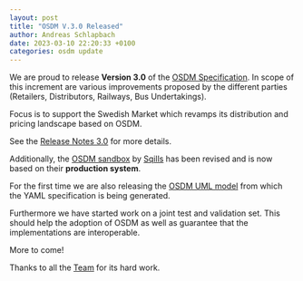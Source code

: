```yaml
---
layout: post
title: "OSDM V.3.0 Released"
author: Andreas Schlapbach
date: 2023-03-10 22:20:33 +0100
categories: osdm update
---
```


We are proud to release **Version 3.0** of the
[OSDM Specification](https://osdm.io/spec/). In scope of this increment are
various improvements proposed by the different parties (Retailers, Distributors,
Railways, Bus Undertakings).

Focus is to support the Swedish Market which revamps its distribution and
pricing landscape based on OSDM.

See the [Release Notes 3.0](https://osdm.io//releases/OSDM-release-notes-v3.0/)
for more details.

Additionally, the [OSDM sandbox](https://osdm.io/tools/sandbox/) by
[Sqills](https://www.sqills.com/) has been revised and is now based on their
**production system**.

For the first time we are also releasing the
[OSDM UML model](https://osdm.io/tools/uml-model) from which the YAML
specification is being generated.

Furthermore we have started work on a joint test and validation set. This should
help the adoption of OSDM as well as guarantee that the implementations are
interoperable.

More to come!

Thanks to all the [Team](https://osdm.io/team/) for its hard work.
